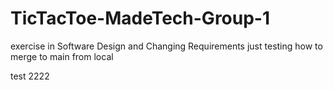 # TicTacToe-MadeTech-Group-1
exercise in Software Design and Changing Requirements
just testing how to merge to main from local

test 2222
